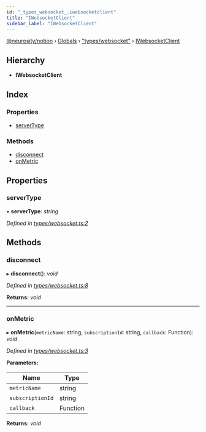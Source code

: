 ```yaml
---
id: "_types_websocket_.iwebsocketclient"
title: "IWebsocketClient"
sidebar_label: "IWebsocketClient"
---
```


[@neurosity/notion](../index.md) › [Globals](../globals.md) › ["types/websocket"](../modules/_types_websocket_.md) › [IWebsocketClient](_types_websocket_.iwebsocketclient.md)

## Hierarchy

* **IWebsocketClient**

## Index

### Properties

* [serverType](_types_websocket_.iwebsocketclient.md#servertype)

### Methods

* [disconnect](_types_websocket_.iwebsocketclient.md#disconnect)
* [onMetric](_types_websocket_.iwebsocketclient.md#onmetric)

## Properties

###  serverType

• **serverType**: *string*

*Defined in [types/websocket.ts:2](https://github.com/neurosity/notion-js/blob/58d781f/src/types/websocket.ts#L2)*

## Methods

###  disconnect

▸ **disconnect**(): *void*

*Defined in [types/websocket.ts:8](https://github.com/neurosity/notion-js/blob/58d781f/src/types/websocket.ts#L8)*

**Returns:** *void*

___

###  onMetric

▸ **onMetric**(`metricName`: string, `subscriptionId`: string, `callback`: Function): *void*

*Defined in [types/websocket.ts:3](https://github.com/neurosity/notion-js/blob/58d781f/src/types/websocket.ts#L3)*

**Parameters:**

Name | Type |
------ | ------ |
`metricName` | string |
`subscriptionId` | string |
`callback` | Function |

**Returns:** *void*
